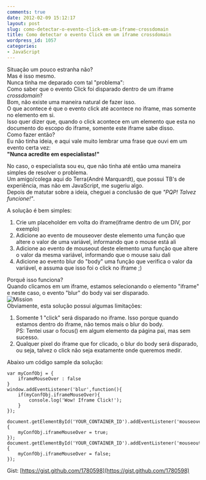 ```yaml
---
comments: true
date: 2012-02-09 15:12:17
layout: post
slug: como-detectar-o-evento-click-em-um-iframe-crossdomain
title: Como detectar o evento Click em um iframe crossdomain
wordpress_id: 1057
categories:
- JavaScript
---
```


Situação um pouco estranha não?  
Mas é isso mesmo.  
Nunca tinha me deparado com tal "problema":  
Como saber que o evento Click foi disparado dentro de um iframe _crossdomain_?  
Bom, não existe uma maneira natural de fazer isso.  
O que acontece é que o evento click até acontece no iframe, mas somente no elemento em si.  
Isso quer dizer que, quando o click acontece em um elemento que esta no documento do escopo do iframe, somente este iframe sabe disso.  
Como fazer então?  
Eu não tinha ideia, e aqui vale muito lembrar uma frase que ouvi em um evento certa vez:  
**"Nunca acredite em especialistas!"**  

No caso, o especialista sou eu, que não tinha até então uma maneira simples de resolver o problema.  
Um amigo/colega aqui do Terra(André Marquardt), que possui TB's de experiência, mas não em JavaScript, me sugeriu algo.  
Depois de matutar sobre a ideia, cheguei a conclusão de que _"PQP! Talvez funcione!"_.  

A solução é bem simples:  
1. Crie um placeholder em volta do iframe(iframe dentro de um DIV, por exemplo)  
2. Adicione ao evento de mouseover deste elemento uma função que altere o valor de uma variável, informando que o mouse está ali  
3. Adicione ao evento de mouseout deste elemento uma função que altere o valor da mesma variável, informando que o mouse saiu dali  
4. Adicione ao evento blur do "body" uma função que verifica o valor da variável, e assuma que isso foi o click no iframe ;)  

Porquê isso funciona?  
Quando clicamos em um iframe, estamos selecionando o elemento  "iframe" e neste caso, o evento "blur" do body vai ser disparado.  
![Mission](/images/mission.jpg)  
Obviamente, esta solução possui algumas limitações:  
1. Somente 1 "click" será disparado no iframe. Isso porque quando estamos dentro do iframe, não temos mais o blur do body.  
PS: Tentei usar o focus() em algum elemento da página pai, mas sem sucesso.  
2. Qualquer pixel do iframe que for clicado, o blur do body será disparado, ou seja, talvez o click não seja exatamente onde queremos medir.  

Abaixo um código sample da solução:  

	var myConfObj = {
		iframeMouseOver : false
	}
	window.addEventListener('blur',function(){
		if(myConfObj.iframeMouseOver){
			console.log('Wow! Iframe Click!');
		}
	});

	document.getElementById('YOUR_CONTAINER_ID').addEventListener('mouseover',function(){
		myConfObj.iframeMouseOver = true;
	});
	document.getElementById('YOUR_CONTAINER_ID').addEventListener('mouseout',function(){
		myConfObj.iframeMouseOver = false;
	});

Gist: [https://gist.github.com/1780598](https://gist.github.com/1780598)